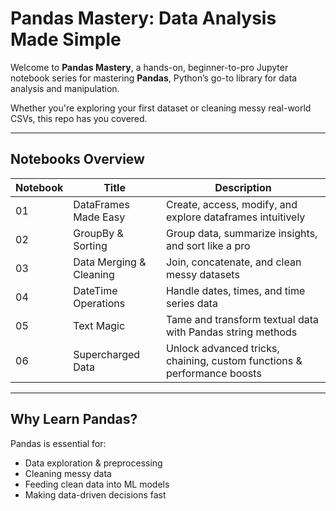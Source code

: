 # Pandas Mastery: Data Analysis Made Simple

Welcome to **Pandas Mastery**, a hands-on, beginner-to-pro Jupyter notebook series for mastering **Pandas**, Python’s go-to library for data analysis and manipulation.

Whether you're exploring your first dataset or cleaning messy real-world CSVs, this repo has you covered.

---

## Notebooks Overview

| Notebook | Title | Description |
|----------|-------|-------------|
| 01 | DataFrames Made Easy | Create, access, modify, and explore dataframes intuitively |
| 02 | GroupBy & Sorting | Group data, summarize insights, and sort like a pro |
| 03 | Data Merging & Cleaning | Join, concatenate, and clean messy datasets |
| 04 | DateTime Operations | Handle dates, times, and time series data |
| 05 | Text Magic | Tame and transform textual data with Pandas string methods |
| 06 | Supercharged Data | Unlock advanced tricks, chaining, custom functions & performance boosts |

---

## Why Learn Pandas?

Pandas is essential for:

- Data exploration & preprocessing
- Cleaning messy data
- Feeding clean data into ML models
- Making data-driven decisions fast

